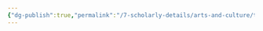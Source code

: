 ```yaml
---
{"dg-publish":true,"permalink":"/7-scholarly-details/arts-and-culture/titles/ambassador/"}
---
```


